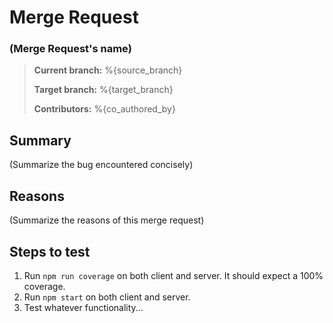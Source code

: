 # Merge Request
### (Merge Request's name)

>**Current branch:** %{source_branch}
>
>**Target branch:** %{target_branch}
>
>**Contributors:** %{co_authored_by}


## Summary

(Summarize the bug encountered concisely)

## Reasons

(Summarize the reasons of this merge request)

## Steps to test

1. Run `npm run coverage` on both client and server. 
    It should expect a 100% coverage.
2. Run `npm start` on both client and server.
3. Test whatever functionality...

